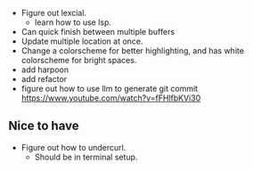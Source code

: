 - Figure out lexcial.
  - learn how to use lsp.
- Can quick finish between multiple buffers
- Update multiple location at once.
- Change a colorscheme for better highlighting, and has white colorscheme for bright spaces.
- add harpoon
- add refactor
- figure out how to use llm to generate git commit
  https://www.youtube.com/watch?v=fFHlfbKVi30

## Nice to have
- Figure out how to undercurl.
  - Should be in terminal setup.
